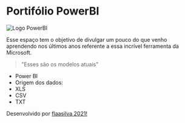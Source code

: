 # Portifólio PowerBI

![Logo PowerBI](http://blog.vssti.com.br/wp-content/uploads/2017/08/PowerBI-Logo-300x300.png)

Esse espaço tem o objetivo de divulgar um pouco do que venho aprendendo nos últimos anos referente a essa incrível ferramenta da Microsoft.

> "Esses são os modelos atuais"

* Power BI
* Origem dos dados:
 * XLS
 * CSV
 * TXT

Desenvolvido por [flaasilva 2021!](www.github.com/flaasilva)
